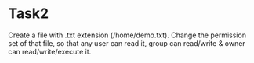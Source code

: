 # Task2
Create a file with .txt extension (/home/demo.txt). Change the permission set of that file, so that any user can read it, group can read/write &amp; owner can read/write/execute it.
